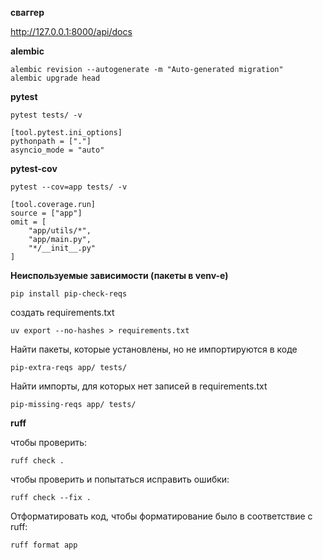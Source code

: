 
**cваггер**

http://127.0.0.1:8000/api/docs

**alembic**

    alembic revision --autogenerate -m "Auto-generated migration"
    alembic upgrade head


**pytest**

    pytest tests/ -v

    [tool.pytest.ini_options]
    pythonpath = ["."]
    asyncio_mode = "auto"

**pytest-cov**

    pytest --cov=app tests/ -v

    [tool.coverage.run]
    source = ["app"]
    omit = [
        "app/utils/*",
        "app/main.py",
        "*/__init__.py"
    ]

**Неиспользуемые зависимости (пакеты в venv-е)**

    pip install pip-check-reqs

создать requirements.txt

    uv export --no-hashes > requirements.txt

Найти пакеты, которые установлены, но не импортируются в коде

    pip-extra-reqs app/ tests/

Найти импорты, для которых нет записей в requirements.txt

    pip-missing-reqs app/ tests/

**ruff**

чтобы проверить:

    ruff check .

чтобы проверить и попытаться исправить ошибки: 

    ruff check --fix .

Отформатировать код, чтобы форматирование было в соответствие с ruff:

    ruff format app
